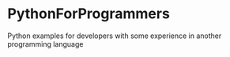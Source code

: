 # PythonForProgrammers
Python examples for developers with some experience in another programming language
